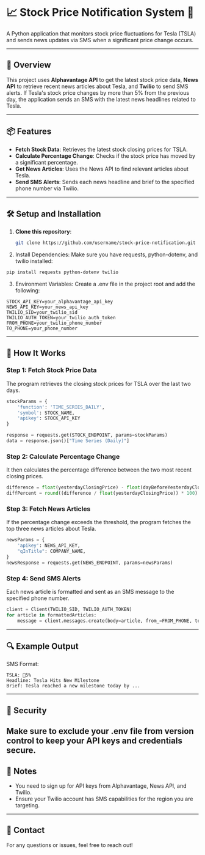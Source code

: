 # 📈 Stock Price Notification System 📲

A Python application that monitors stock price fluctuations for Tesla (TSLA) and sends news updates via SMS when a significant price change occurs.

---

## 📜 Overview

This project uses **Alphavantage API** to get the latest stock price data, **News API** to retrieve recent news articles about Tesla, and **Twilio** to send SMS alerts. If Tesla's stock price changes by more than 5% from the previous day, the application sends an SMS with the latest news headlines related to Tesla.

---

## 📦 Features

- **Fetch Stock Data**: Retrieves the latest stock closing prices for TSLA.
- **Calculate Percentage Change**: Checks if the stock price has moved by a significant percentage.
- **Get News Articles**: Uses the News API to find relevant articles about Tesla.
- **Send SMS Alerts**: Sends each news headline and brief to the specified phone number via Twilio.

---

## 🛠️ Setup and Installation

1. **Clone this repository**:
   ```bash
   git clone https://github.com/username/stock-price-notification.git
    ```
2. Install Dependencies: Make sure you have requests, python-dotenv, and twilio installed:
```bash
pip install requests python-dotenv twilio
```
3. Environment Variables: Create a .env file in the project root and add the following:
```plaintext
STOCK_API_KEY=your_alphavantage_api_key
NEWS_API_KEY=your_news_api_key
TWILIO_SID=your_twilio_sid
TWILIO_AUTH_TOKEN=your_twilio_auth_token
FROM_PHONE=your_twilio_phone_number
TO_PHONE=your_phone_number
```
---
## 📄 How It Works
### Step 1: Fetch Stock Price Data
The program retrieves the closing stock prices for TSLA over the last two days.
```python
stockParams = {
    'function': 'TIME_SERIES_DAILY',
    'symbol': STOCK_NAME,
    'apikey': STOCK_API_KEY
}

response = requests.get(STOCK_ENDPOINT, params=stockParams)
data = response.json()["Time Series (Daily)"]
```
### Step 2: Calculate Percentage Change
It then calculates the percentage difference between the two most recent closing prices.
```python
difference = float(yesterdayClosingPrice) - float(dayBeforeYesterdayClosingPrice)
diffPercent = round((difference / float(yesterdayClosingPrice)) * 100)
```
### Step 3: Fetch News Articles
If the percentage change exceeds the threshold, the program fetches the top three news articles about Tesla.
```python
newsParams = {
    'apikey': NEWS_API_KEY,
    "qInTitle": COMPANY_NAME,
}
newsResponse = requests.get(NEWS_ENDPOINT, params=newsParams)
```
### Step 4: Send SMS Alerts
Each news article is formatted and sent as an SMS message to the specified phone number.
```python
client = Client(TWILIO_SID, TWILIO_AUTH_TOKEN)
for article in formattedArticles:
    message = client.messages.create(body=article, from_=FROM_PHONE, to=TO_PHONE)
```
---
## 🔍 Example Output
SMS Format:
```plaintext
TSLA: 🔺5%
Headline: Tesla Hits New Milestone
Brief: Tesla reached a new milestone today by ...
```
---
## 🔐 Security
Make sure to exclude your .env file from version control to keep your API keys and credentials secure.
---
## 📌 Notes
- You need to sign up for API keys from Alphavantage, News API, and Twilio.
- Ensure your Twilio account has SMS capabilities for the region you are targeting.
---
## 📧 Contact
For any questions or issues, feel free to reach out!
